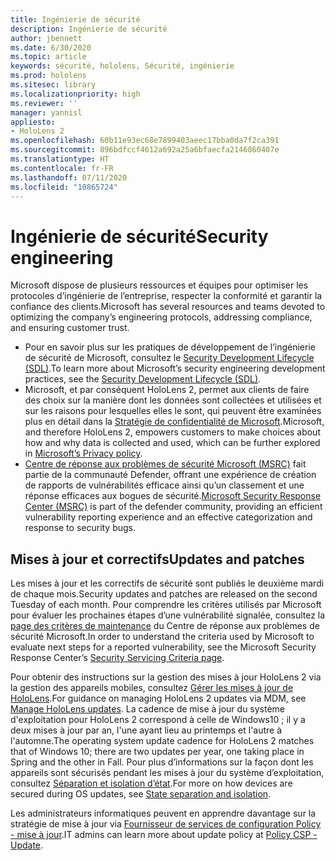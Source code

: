 ```yaml
---
title: Ingénierie de sécurité
description: Ingénierie de sécurité
author: jbennett
ms.date: 6/30/2020
ms.topic: article
keywords: sécurité, hololens, Sécurité, ingénierie
ms.prod: hololens
ms.sitesec: library
ms.localizationpriority: high
ms.reviewer: ''
manager: yannisl
appliesto:
- HoloLens 2
ms.openlocfilehash: 60b11e93ec68e7899403aeec17bba0da7f2ca391
ms.sourcegitcommit: 896bdfccf4612a692a25a6bfaecfa2146860407e
ms.translationtype: HT
ms.contentlocale: fr-FR
ms.lasthandoff: 07/11/2020
ms.locfileid: "10865724"
---
```

# <span data-ttu-id="b7760-104">Ingénierie de sécurité</span><span class="sxs-lookup"><span data-stu-id="b7760-104">Security engineering</span></span>

<span data-ttu-id="b7760-105">Microsoft dispose de plusieurs ressources et équipes pour optimiser les protocoles d’ingénierie de l’entreprise, respecter la conformité et garantir la confiance des clients.</span><span class="sxs-lookup"><span data-stu-id="b7760-105">Microsoft has several resources and teams devoted to optimizing the company’s engineering protocols, addressing compliance, and ensuring customer trust.</span></span> 

  * <span data-ttu-id="b7760-106">Pour en savoir plus sur les pratiques de développement de l’ingénierie de sécurité de Microsoft, consultez le [Security Development Lifecycle (SDL)](https://www.microsoft.com/securityengineering/sdl).</span><span class="sxs-lookup"><span data-stu-id="b7760-106">To learn more about Microsoft’s security engineering development practices, see the [Security Development Lifecycle (SDL)](https://www.microsoft.com/securityengineering/sdl).</span></span>
  * <span data-ttu-id="b7760-107">Microsoft, et par conséquent HoloLens 2, permet aux clients de faire des choix sur la manière dont les données sont collectées et utilisées et sur les raisons pour lesquelles elles le sont, qui peuvent être examinées plus en détail dans la [Stratégie de confidentialité de Microsoft](https://privacy.microsoft.com/).</span><span class="sxs-lookup"><span data-stu-id="b7760-107">Microsoft, and therefore HoloLens 2, empowers customers to make choices about how and why data is collected and used, which can be further explored in [Microsoft’s Privacy policy](https://privacy.microsoft.com/).</span></span> 
  * <span data-ttu-id="b7760-108">[Centre de réponse aux problèmes de sécurité Microsoft (MSRC)](https://www.microsoft.com/msrc) fait partie de la communauté Defender, offrant une expérience de création de rapports de vulnérabilités efficace ainsi qu’un classement et une réponse efficaces aux bogues de sécurité.</span><span class="sxs-lookup"><span data-stu-id="b7760-108">[Microsoft Security Response Center (MSRC)](https://www.microsoft.com/msrc) is part of the defender community, providing an efficient vulnerability reporting experience and an effective categorization and response to security bugs.</span></span> 

## <span data-ttu-id="b7760-109">Mises à jour et correctifs</span><span class="sxs-lookup"><span data-stu-id="b7760-109">Updates and patches</span></span>

<span data-ttu-id="b7760-110">Les mises à jour et les correctifs de sécurité sont publiés le deuxième mardi de chaque mois.</span><span class="sxs-lookup"><span data-stu-id="b7760-110">Security updates and patches are released on the second Tuesday of each month.</span></span> <span data-ttu-id="b7760-111">Pour comprendre les critères utilisés par Microsoft pour évaluer les prochaines étapes d’une vulnérabilité signalée, consultez la [page des critères de maintenance](https://www.microsoft.com/msrc/windows-security-servicing-criteria) du Centre de réponse aux problèmes de sécurité Microsoft.</span><span class="sxs-lookup"><span data-stu-id="b7760-111">In order to understand the criteria used by Microsoft to evaluate next steps for a reported vulnerability, see the Microsoft Security Response Center’s [Security Servicing Criteria page](https://www.microsoft.com/msrc/windows-security-servicing-criteria).</span></span> 

<span data-ttu-id="b7760-112">Pour obtenir des instructions sur la gestion des mises à jour HoloLens 2 via la gestion des appareils mobiles, consultez [Gérer les mises à jour de HoloLens](https://docs.microsoft.com/hololens/hololens-updates).</span><span class="sxs-lookup"><span data-stu-id="b7760-112">For guidance on managing HoloLens 2 updates via MDM, see [Manage HoloLens updates](https://docs.microsoft.com/hololens/hololens-updates).</span></span> <span data-ttu-id="b7760-113">La cadence de mise à jour du système d'exploitation pour HoloLens 2 correspond à celle de Windows10 ; il y a deux mises à jour par an, l'une ayant lieu au printemps et l'autre à l'automne.</span><span class="sxs-lookup"><span data-stu-id="b7760-113">The operating system update cadence for HoloLens 2 matches that of Windows 10; there are two updates per year, one taking place in Spring and the other in Fall.</span></span> <span data-ttu-id="b7760-114">Pour plus d’informations sur la façon dont les appareils sont sécurisés pendant les mises à jour du système d’exploitation, consultez [Séparation et isolation d’état](security-state-separation-isolation.md).</span><span class="sxs-lookup"><span data-stu-id="b7760-114">For more on how devices are secured during OS updates, see [State separation and isolation](security-state-separation-isolation.md).</span></span> 

<span data-ttu-id="b7760-115">Les administrateurs informatiques peuvent en apprendre davantage sur la stratégie de mise à jour via [Fournisseur de services de configuration Policy - mise à jour](https://docs.microsoft.com/windows/client-management/mdm/policy-csp-update).</span><span class="sxs-lookup"><span data-stu-id="b7760-115">IT admins can learn more about update policy at [Policy CSP - Update](https://docs.microsoft.com/windows/client-management/mdm/policy-csp-update).</span></span> 
